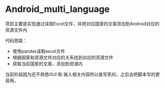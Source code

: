 # Android_multi_language

项目主要是实现通过读取Excel文件，并把对应国家的文案添加到Android对应的资源文件内

代码思路：

- 使用pandas读取excel文件
- 根据国家和资源文件对应的关系找到对应的资源文件
- 获取当前国家的文案，添加到资源内

当前阶段因为还不熟悉GUI 和 输入相关内容所以是写死的，之后会把脚本写的更易用。
